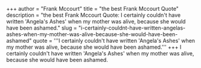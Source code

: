 +++
author = "Frank Mccourt"
title = "the best Frank Mccourt Quote"
description = "the best Frank Mccourt Quote: I certainly couldn't have written 'Angela's Ashes' when my mother was alive, because she would have been ashamed."
slug = "i-certainly-couldnt-have-written-angelas-ashes-when-my-mother-was-alive-because-she-would-have-been-ashamed"
quote = '''I certainly couldn't have written 'Angela's Ashes' when my mother was alive, because she would have been ashamed.'''
+++
I certainly couldn't have written 'Angela's Ashes' when my mother was alive, because she would have been ashamed.
